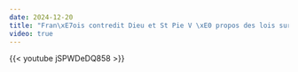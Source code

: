 ```yaml
---
date: 2024-12-20
title: "Fran\xE7ois contredit Dieu et St Pie V \xE0 propos des lois sur l\u2019homosexualit\xE9"
video: true
---
```



{{< youtube jSPWDeDQ858 >}}

